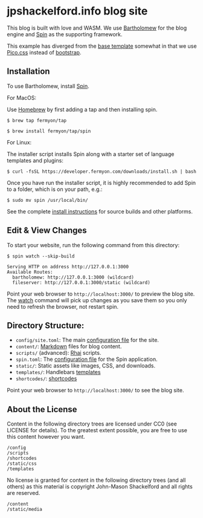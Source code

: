 # jpshackelford.info blog site

This blog is built with love and WASM. We use [Bartholomew](https://github.com/fermyon/bartholomew) for the blog engine and [Spin](https://spin.fermyon.dev) as the supporting framework. 

This example has diverged from the [base template](https://github.com/fermyon/bartholomew-site-template) somewhat in that we use
[Pico.css](https://picocss.com) instead of [bootstrap](https://getbootstrap.com). 

## Installation

To use Bartholomew, install [Spin](https://spin.fermyon.dev).

For MacOS:

Use [Homebrew](https://brew.sh) by first adding a tap and then installing spin.
```console
$ brew tap fermyon/tap
```
```console
$ brew install fermyon/tap/spin
```

For Linux:

The installer script installs Spin along with a starter set of language templates and plugins:

```console
$ curl -fsSL https://developer.fermyon.com/downloads/install.sh | bash
```
Once you have run the installer script, it is highly recommended to add Spin to a folder, which is on your path, e.g.:
```console
$ sudo mv spin /usr/local/bin/
```
See the complete [install instructions](https://developer.fermyon.com/spin/v2/install) for source builds and other platforms.

## Edit & View Changes

To start your website, run the following command from this directory:

```console
$ spin watch --skip-build

Serving HTTP on address http://127.0.0.1:3000
Available Routes:
  bartholomew: http://127.0.0.1:3000 (wildcard)
  fileserver: http://127.0.0.1:3000/static (wildcard)
```

Point your web browser to `http://localhost:3000/` to preview the blog site. The [watch](https://developer.fermyon.com/spin/v2/running-apps#monitoring-applications-for-changes) command will pick up changes as you save them so you only need to refresh the browser, not restart spin.

## Directory Structure:

- `config/site.toml`: The main [configuration file](https://developer.fermyon.com/bartholomew/configuration#configuration-using-toml) for the site.
- `content/`: [Markdown](https://developer.fermyon.com/bartholomew/markdown) files for blog content.
- `scripts/` (advanced): [Rhai](https://developer.fermyon.com/bartholomew/scripting) scripts.
- `spin.toml`: The [configuration file](https://developer.fermyon.com/spin/v2/writing-apps#writing-an-application-manifest) for the Spin application.
- `static/`: Static assets like images, CSS, and downloads.
- `templates/`: Handlebars [templates](https://developer.fermyon.com/bartholomew/templates) 
- `shortcodes/`: [shortcodes](https://bartholomew.fermyon.dev/shortcodes)  

Point your web browser to `http://localhost:3000/` to see the blog site.

## About the License

Content in the following directory trees are licensed under CC0 (see LICENSE for details). To the greatest extent possible, you are free to use this content however you want.  

```
/config
/scripts
/shortcodes
/static/css
/templates
```
No license is granted for content in the following directory trees 
(and all others) as this material is copyright John-Mason Shackelford and all rights are reserved.
```
/content
/static/media
```